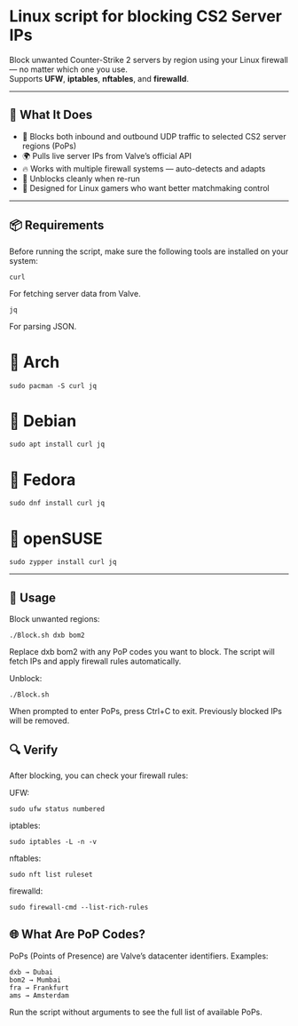 # Linux script for blocking CS2 Server IPs

Block unwanted Counter-Strike 2 servers by region using your Linux firewall — no matter which one you use.  
Supports **UFW**, **iptables**, **nftables**, and **firewalld**.

---

## 🚀 What It Does

- 🛑 Blocks both inbound and outbound UDP traffic to selected CS2 server regions (PoPs)
- 🌍 Pulls live server IPs from Valve’s official API
- 🔥 Works with multiple firewall systems — auto-detects and adapts
- 🧼 Unblocks cleanly when re-run
- 🐧 Designed for Linux gamers who want better matchmaking control

---

## 📦 Requirements

Before running the script, make sure the following tools are installed on your system:

    curl
For fetching server data from Valve.

    jq
For parsing JSON.

# 🐧 Arch
    sudo pacman -S curl jq
# 🐧 Debian
    sudo apt install curl jq
# 🐧 Fedora
    sudo dnf install curl jq
# 🐧 openSUSE
    sudo zypper install curl jq

---

## 🎯 Usage

Block unwanted regions:

    ./Block.sh dxb bom2
Replace dxb bom2 with any PoP codes you want to block.
The script will fetch IPs and apply firewall rules automatically.

Unblock:

    ./Block.sh

When prompted to enter PoPs, press Ctrl+C to exit.
Previously blocked IPs will be removed.

## 🔍 Verify

After blocking, you can check your firewall rules:

UFW:

    sudo ufw status numbered
    
iptables:

    sudo iptables -L -n -v

 nftables:
    
    sudo nft list ruleset

firewalld:

    sudo firewall-cmd --list-rich-rules

## 🌐 What Are PoP Codes?

PoPs (Points of Presence) are Valve’s datacenter identifiers.
Examples:

    dxb → Dubai
    bom2 → Mumbai
    fra → Frankfurt
    ams → Amsterdam

Run the script without arguments to see the full list of available PoPs.

